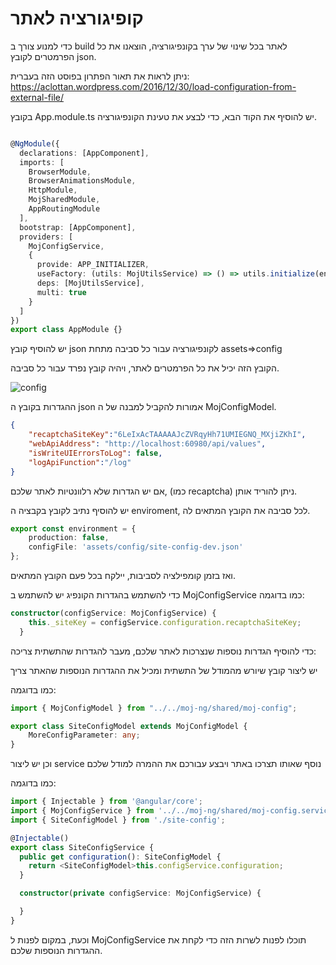 # קופיגורציה לאתר
כדי למנוע צורך ב build לאתר בכל שינוי של ערך בקונפיגורציה, הוצאנו את כל הפרמטרים לקובץ json.

ניתן לראות את תאור הפתרון בפוסט הזה בעברית: https://aclottan.wordpress.com/2016/12/30/load-configuration-from-external-file/

בקובץ App.module.ts יש להוסיף את הקוד הבא, כדי לבצע את טעינת הקונפיגורציה.

```typescript

@NgModule({
  declarations: [AppComponent],
  imports: [
    BrowserModule,
    BrowserAnimationsModule,
    HttpModule,
    MojSharedModule,
    AppRoutingModule
  ],
  bootstrap: [AppComponent],
  providers: [
    MojConfigService,
    {
      provide: APP_INITIALIZER,
      useFactory: (utils: MojUtilsService) => () => utils.initialize(environment.configFile),
      deps: [MojUtilsService],
      multi: true
    }
  ]
})
export class AppModule {}

```

יש להוסיף קובץ json לקונפיגורציה עבור כל סביבה מתחת assets=>config

הקובץ הזה יכיל את כל הפרמטרים לאתר, ויהיה קובץ נפרד עבור כל סביבה.

![config](../../screenshots/site-config.jpg)

ההגדרות בקובץ ה json אמורות להקביל למבנה של ה MojConfigModel.

```json
{
    "recaptchaSiteKey":"6LeIxAcTAAAAAJcZVRqyHh71UMIEGNQ_MXjiZKhI",
    "webApiAddress": "http://localhost:60980/api/values",
    "isWriteUIErrorsToLog": false,
    "logApiFunction":"/log"
}
```
אם יש הגדרות שלא רלוונטיות לאתר שלכם, (כמו recaptcha) ניתן להוריד אותן.

יש להוסיף נתיב לקובץ בקבציה ה enviroment, לכל סביבה את הקובץ המתאים לה.

```typescript
export const environment = {
    production: false,
    configFile: 'assets/config/site-config-dev.json'
};
```
ואז בזמן קומפילציה לסביבות, יילקח בכל פעם הקובץ המתאים.

כדי להשתמש בהגדרות הקונפיג יש להשתמש ב MojConfigService כמו בדוגמה:

```typescript
constructor(configService: MojConfigService) {
    this._siteKey = configService.configuration.recaptchaSiteKey;
  }
```

כדי להוסיף הגדרות נוספות שנצרכות לאתר שלכם, מעבר להגדרות שהתשתית צריכה:

יש ליצור קובץ שיורש מהמודל של התשתית ומכיל את ההגדרות הנוספות שהאתר צריך

כמו בדוגמה:
```typescript
import { MojConfigModel } from "../../moj-ng/shared/moj-config";

export class SiteConfigModel extends MojConfigModel {
    MoreConfigParameter: any;
}
```

וכן יש ליצור service נוסף שאותו תצרכו באתר ויבצע עבורכם את ההמרה למודל שלכם

כמו בדוגמה:
```typescript
import { Injectable } from '@angular/core';
import { MojConfigService } from '../../moj-ng/shared/moj-config.service';
import { SiteConfigModel } from './site-config';

@Injectable()
export class SiteConfigService {
  public get configuration(): SiteConfigModel {
    return <SiteConfigModel>this.configService.configuration;
  }

  constructor(private configService: MojConfigService) {

  }
}
```

וכעת, במקום לפנות ל MojConfigService תוכלו לפנות לשרות הזה כדי לקחת את ההגדרות הנוספות שלכם.









